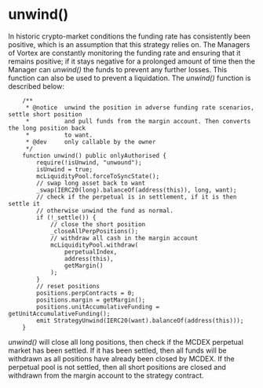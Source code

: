 # unwind()

In historic crypto-market conditions the funding rate has consistently been positive, which is an assumption that this strategy relies on. The Managers of Vortex are constantly monitoring the funding rate and ensuring that it remains positive; if it stays negative for a prolonged amount of time then the Manager can _unwind()_ the funds to prevent any further losses. This function can also be used to prevent a liquidation. The _unwind()_ function is described below:

```
    /**
     * @notice  unwind the position in adverse funding rate scenarios, settle short position
     *          and pull funds from the margin account. Then converts the long position back
     *          to want.
     * @dev     only callable by the owner
     */
    function unwind() public onlyAuthorised {
        require(!isUnwind, "unwound");
        isUnwind = true;
        mcLiquidityPool.forceToSyncState();
        // swap long asset back to want
        _swap(IERC20(long).balanceOf(address(this)), long, want);
        // check if the perpetual is in settlement, if it is then settle it
        // otherwise unwind the fund as normal.
        if (!_settle()) {
            // close the short position
            _closeAllPerpPositions();
            // withdraw all cash in the margin account
            mcLiquidityPool.withdraw(
                perpetualIndex,
                address(this),
                getMargin()
            );
        }
        // reset positions
        positions.perpContracts = 0;
        positions.margin = getMargin();
        positions.unitAccumulativeFunding = getUnitAccumulativeFunding();
        emit StrategyUnwind(IERC20(want).balanceOf(address(this)));
    }
```

_unwind()_ will close all long positions, then check if the MCDEX perpetual market has been settled. If it has been settled, then all funds will be withdrawn as all positions have already been closed by MCDEX. If the perpetual pool is not settled, then all short positions are closed and withdrawn from the margin account to the strategy contract.
